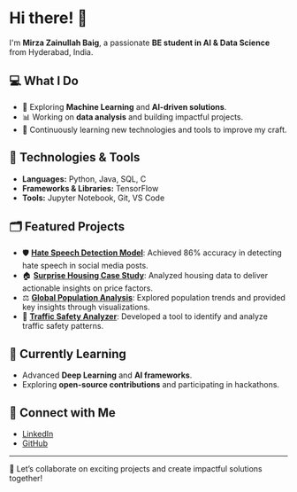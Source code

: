 # Hi there! 👋
I'm **Mirza Zainullah Baig**, a passionate **BE student in AI & Data Science** from Hyderabad, India.

## 💻 What I Do
- 🧠 Exploring **Machine Learning** and **AI-driven solutions**.
- 📊 Working on **data analysis** and building impactful projects.
- 🚀 Continuously learning new technologies and tools to improve my craft.

## 🔧 Technologies & Tools
- **Languages:** Python, Java, SQL, C
- **Frameworks & Libraries:** TensorFlow
- **Tools:** Jupyter Notebook, Git, VS Code

## 🗂 Featured Projects
- 🛡️ **[Hate Speech Detection Model](https://github.com/MXZ05/Hate-Speech-Detection)**: Achieved 86% accuracy in detecting hate speech in social media posts.
- 🏠 **[Surprise Housing Case Study](https://github.com/MXZ05/Surprise-Housing-CaseStudy)**: Analyzed housing data to deliver actionable insights on price factors.
- ⚖️ **[Global Population Analysis](https://github.com/MXZ05/Global-Population-Analysis)**: Explored population trends and provided key insights through visualizations.
- 🚨 **[Traffic Safety Analyzer](https://github.com/MXZ05/Traffic-Safety-Analyzer)**: Developed a tool to identify and analyze traffic safety patterns.

## 🌱 Currently Learning
- Advanced **Deep Learning** and **AI frameworks**.
- Exploring **open-source contributions** and participating in hackathons.

## 📢 Connect with Me
- [LinkedIn](https://www.linkedin.com/in/mirza-zainullah-baig-b16b6a319/)
- [GitHub](https://github.com/MXZ05)

---

🌟 Let’s collaborate on exciting projects and create impactful solutions together!
